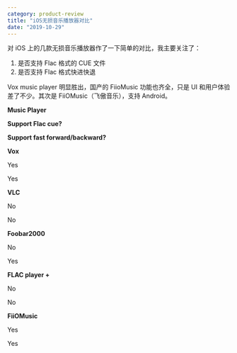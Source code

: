 ```yaml
---
category: product-review
title: "iOS无损音乐播放器对比"
date: "2019-10-29"
---
```


对 iOS 上的几款无损音乐播放器作了一下简单的对比，我主要关注了：

1. 是否支持 Flac 格式的 CUE 文件
2. 是否支持 Flac 格式快进快退

Vox music player 明显胜出，国产的 FiioMusic 功能也齐全，只是 UI 和用户体验差了不少。其次是 FiiOMusic（飞傲音乐），支持 Android。

**Music Player**

**Support Flac cue?**

**Support fast forward/backward?**

**Vox**

Yes

Yes

**VLC**

No

No

**Foobar2000**

No

Yes

**FLAC player +**

No

No

**FiiOMusic**

Yes

Yes
